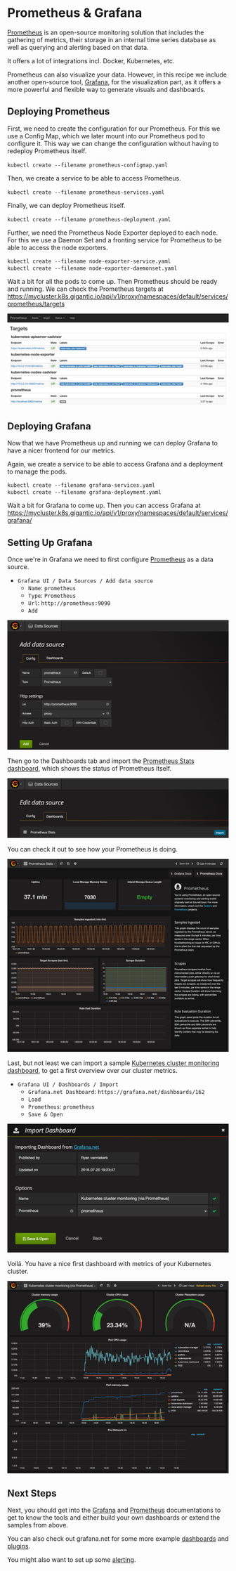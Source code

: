 # Prometheus & Grafana

[Prometheus](https://prometheus.io/) is an open-source monitoring solution that includes the gathering of metrics, their storage in an internal time series database as well as querying and alerting based on that data.

It offers a lot of integrations incl. Docker, Kubernetes, etc.

Prometheus can also visualize your data. However, in this recipe we include another open-source tool, [Grafana](http://grafana.org/), for the visualization part, as it offers a more powerful and flexible way to generate visuals and dashboards.

## Deploying Prometheus

First, we need to create the configuration for our Prometheus. For this we use a Config Map, which we later mount into our Prometheus pod to configure it. This way we can change the configuration without having to redeploy Prometheus itself.

`kubectl create --filename prometheus-configmap.yaml`

Then, we create a service to be able to access Prometheus.

`kubectl create --filename prometheus-services.yaml`

Finally, we can deploy Prometheus itself.

`kubectl create --filename prometheus-deployment.yaml`

Further, we need the Prometheus Node Exporter deployed to each node. For this we use a Daemon Set and a fronting service for Prometheus to be able to access the node exporters.

```
kubectl create --filename node-exporter-service.yaml
kubectl create --filename node-exporter-daemonset.yaml
```

Wait a bit for all the pods to come up. Then Prometheus should be ready and running. We can check the Prometheus targets at https://mycluster.k8s.gigantic.io/api/v1/proxy/namespaces/default/services/prometheus/targets

![Prometheus Targets](prometheus_targets.png)

## Deploying Grafana

Now that we have Prometheus up and running we can deploy Grafana to have a nicer frontend for our metrics.

Again, we create a service to be able to access Grafana and a deployment to manage the pods.

```
kubectl create --filename grafana-services.yaml
kubectl create --filename grafana-deployment.yaml
```

Wait a bit for Grafana to come up. Then you can access Grafana at https://mycluster.k8s.gigantic.io/api/v1/proxy/namespaces/default/services/grafana/

## Setting Up Grafana

Once we're in Grafana we need to first configure [Prometheus](https://grafana.net/plugins/prometheus) as a data source.

- `Grafana UI / Data Sources / Add data source`
	- `Name`: `prometheus`
	- `Type`: `Prometheus`
	- `Url`: `http://prometheus:9090`
	- `Add`

![Grafana Datasource](grafana_datasource.png)

Then go to the Dashboards tab and import the [Prometheus Stats dashboard](https://grafana.net/dashboards/2), which shows the status of Prometheus itself.

![Grafana Datasource Dashboard](grafana_datasource_dashboard.png)

You can check it out to see how your Prometheus is doing.

![Grafana Datasource Dashboard](grafana_prometheus_stats.png)

Last, but not least we can import a sample [Kubernetes cluster monitoring dashboard](https://grafana.net/dashboards/162), to get a first overview over our cluster metrics.

-  `Grafana UI / Dashboards / Import`
	- `Grafana.net Dashboard`: `https://grafana.net/dashboards/162`
	- `Load`
	- `Prometheus`: `prometheus`
	- `Save & Open`

![Grafana Import Dashboard](grafana_import_dashboard.png)

Voilá. You have a nice first dashboard with metrics of your Kubernetes cluster.

![Grafana Import Dashboard](grafana_cluster_overview.png)

## Next Steps

Next, you should get into the [Grafana](http://docs.grafana.org/) and [Prometheus](https://prometheus.io/docs/introduction/overview/) documentations to get to know the tools and either build your own dashboards or extend the samples from above.

You can also check out grafana.net for some more example [dashboards](https://grafana.net/dashboards) and [plugins](https://grafana.net/plugins).

You might also want to set up some [alerting](https://prometheus.io/docs/alerting/overview/).